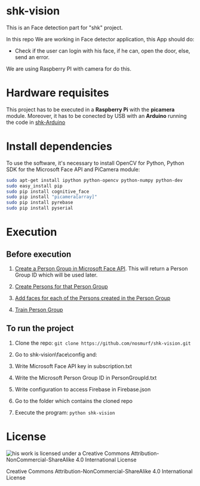 # shk-vision

This is an Face detection part for "shk" project.

In this repo We are working in Face detector application, this App should do:

- Check if the user can login with his face, if he can, open the door, else, send an error.

We are using Raspberry PI with camera for do this.

# Hardware requisites

This project has to be executed in a **Raspberry Pi** with the **picamera** module. Moreover, it has to be conected by USB with an **Arduino** running the code in [shk-Arduino](https://github.com/nosmurf/shk-arduino)

# Install dependencies

To use the software, it's necessary to install OpenCV for Python, Python SDK for the Microsoft Face API and PiCamera module:

```bash
sudo apt-get install ipython python-opencv python-numpy python-dev
sudo easy_install pip
sudo pip install cognitive_face
sudo pip install "picamera[array]"
sudo pip install pyrebase
sudo pip install pyserial
```

# Execution

## Before execution

1. [Create a Person Group in Microsoft Face API](https://dev.projectoxford.ai/docs/services/563879b61984550e40cbbe8d/operations/563879b61984550f30395244). This will return a Person Group ID which will be used later.

2. [Create Persons for that Person Group](https://dev.projectoxford.ai/docs/services/563879b61984550e40cbbe8d/operations/563879b61984550f3039523c)

3. [Add faces for each of the Persons created in the Person Group](https://dev.projectoxford.ai/docs/services/563879b61984550e40cbbe8d/operations/563879b61984550f3039523b)

4. [Train Person Group](https://dev.projectoxford.ai/docs/services/563879b61984550e40cbbe8d/operations/563879b61984550f30395249)

## To run the project

1. Clone the repo: `git clone https://github.com/nosmurf/shk-vision.git`

2. Go to shk-vision\face\config and:
  1. Write Microsoft Face API key in subscription.txt
  2. Write the Microsoft Person Group ID in PersonGroupId.txt
  3. Write configuration to access Firebase in Firebase.json
  
3. Go to the folder which contains the cloned repo

3. Execute the program: `python shk-vision`

# License

![his work is licensed under a Creative Commons Attribution-NonCommercial-ShareAlike 4.0 International License](https://i.creativecommons.org/l/by-nc-sa/4.0/88x31.png)

Creative Commons Attribution-NonCommercial-ShareAlike 4.0 International License
